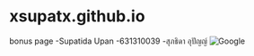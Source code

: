 # xsupatx.github.io
bonus page
-Supatida Upan
-631310039
-สุภธิดา อุปัญญ์
![Google ](https://www.google.co.th/images/branding/googlelogo/2x/googlelogo_color_272x92dp.png)
